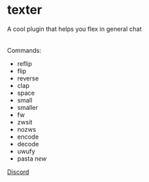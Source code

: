 # texter

A cool plugin that helps you flex in general chat

######

Commands:

- reflip
- flip
- reverse
- clap
- space
- small
- smaller
- fw
- zwsit
- nozws
- encode
- decode
- uwufy
- pasta _new_

[Discord](https://discord.gg/KkMKCchJb8)
